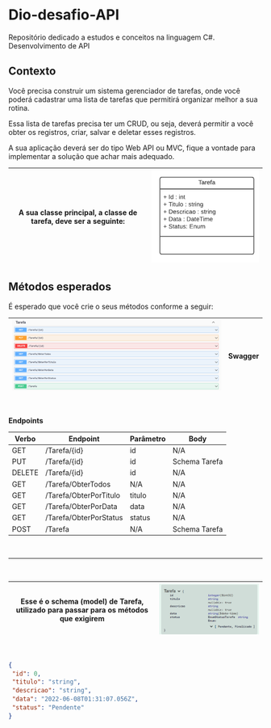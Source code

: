 # Dio-desafio-API
Repositório dedicado a estudos e conceitos na linguagem C#. Desenvolvimento de API

## Contexto
Você precisa construir um sistema gerenciador de tarefas, onde você poderá cadastrar uma lista de tarefas que permitirá organizar melhor a sua rotina.

Essa lista de tarefas precisa ter um CRUD, ou seja, deverá permitir a você obter os registros, criar, salvar e deletar esses registros.

A sua aplicação deverá ser do tipo Web API ou MVC, fique a vontade para implementar a solução que achar mais adequado.

| A sua classe principal, a classe de tarefa, deve ser a seguinte: | ![Diagrama da classe Tarefa](Github/diagrama.png) |
| --- | --- |

## Métodos esperados
É esperado que você crie o seus métodos conforme a seguir:

| ![Métodos Swagger](Github/swagger.png) | **Swagger** |
| --- | --- |


<br>


**Endpoints**


| Verbo  | Endpoint                | Parâmetro | Body          |
|--------|-------------------------|-----------|---------------|
| GET    | /Tarefa/{id}            | id        | N/A           |
| PUT    | /Tarefa/{id}            | id        | Schema Tarefa |
| DELETE | /Tarefa/{id}            | id        | N/A           |
| GET    | /Tarefa/ObterTodos      | N/A       | N/A           |
| GET    | /Tarefa/ObterPorTitulo  | titulo    | N/A           |
| GET    | /Tarefa/ObterPorData    | data      | N/A           |
| GET    | /Tarefa/ObterPorStatus  | status    | N/A           |
| POST   | /Tarefa                 | N/A       | Schema Tarefa |


<br>
<hr>
<br>



| Esse é o schema (model) de Tarefa, utilizado para passar para os métodos que exigirem | ![Schema model](github/schema_tarefa.png) |
| --- | --- |

<br>

 ```json
{
  "id": 0,
  "titulo": "string",
  "descricao": "string",
  "data": "2022-06-08T01:31:07.056Z",
  "status": "Pendente"
}
``` 
